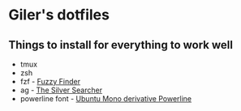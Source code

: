 # Giler's dotfiles

## Things to install for everything to work well

* tmux
* zsh
* fzf   - [Fuzzy Finder](https://github.com/junegunn/fzf)
* ag    - [The Silver Searcher](https://github.com/ggreer/the_silver_searcher)
* powerline font - [Ubuntu Mono derivative Powerline](https://aur.archlinux.org/packages/ttf-ubuntu-mono-derivative-powerline-git/)
